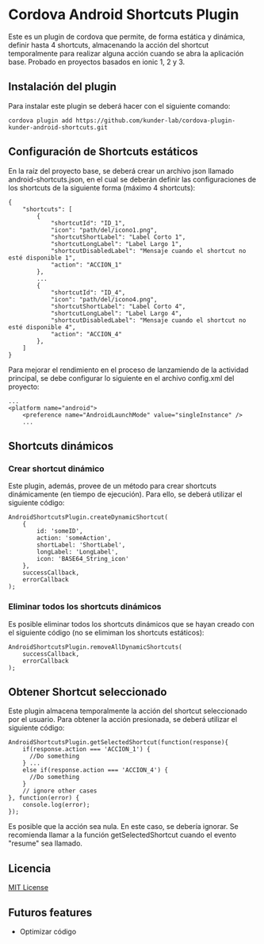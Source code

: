 # Cordova Android Shortcuts Plugin

Este es un plugin de cordova que permite, de forma estática y dinámica, definir hasta 4 shortcuts, almacenando la acción del shortcut temporalmente para realizar alguna acción cuando se abra la aplicación base. Probado en proyectos basados en ionic 1, 2 y 3.

## Instalación del plugin

Para instalar este plugin se deberá hacer con el siguiente comando:

````
cordova plugin add https://github.com/kunder-lab/cordova-plugin-kunder-android-shortcuts.git
````

## Configuración de Shortcuts estáticos

En la raíz del proyecto base, se deberá crear un archivo json llamado android-shortcuts.json, en el cual se deberán definir las configuraciones de los shortcuts de la siguiente forma (máximo 4 shortcuts):

````
{
    "shortcuts": [
        {
            "shortcutId": "ID_1",
            "icon": "path/del/icono1.png",
            "shortcutShortLabel": "Label Corto 1",
            "shortcutLongLabel": "Label Largo 1",
            "shortcutDisabledLabel": "Mensaje cuando el shortcut no esté disponible 1",
            "action": "ACCION_1"
        },
        ...
        {
            "shortcutId": "ID_4",
            "icon": "path/del/icono4.png",
            "shortcutShortLabel": "Label Corto 4",
            "shortcutLongLabel": "Label Largo 4",
            "shortcutDisabledLabel": "Mensaje cuando el shortcut no esté disponible 4",
            "action": "ACCION_4"
        },
    ]
}
````

Para mejorar el rendimiento en el proceso de lanzamiendo de la actividad principal, se debe configurar lo siguiente en el archivo config.xml del proyecto:
````
...
<platform name="android">
    <preference name="AndroidLaunchMode" value="singleInstance" />
    ...
````
## Shortcuts dinámicos

### Crear shortcut dinámico

Este plugin, además, provee de un método para crear shortcuts dinámicamente (en tiempo de ejecución). Para ello, se deberá utilizar el siguiente código:

````
AndroidShortcutsPlugin.createDynamicShortcut(
    {
        id: 'someID',
        action: 'someAction',
        shortLabel: 'ShortLabel',
        longLabel: 'LongLabel',
        icon: 'BASE64_String_icon'
    },
    successCallback,
    errorCallback
);
````

### Eliminar todos los shortcuts dinámicos

Es posible eliminar todos los shortcuts dinámicos que se hayan creado con el siguiente código (no se elimiman los shortcuts estáticos):

````
AndroidShortcutsPlugin.removeAllDynamicShortcuts(
    successCallback,
    errorCallback
);
````

## Obtener Shortcut seleccionado

Este plugin almacena temporalmente la acción del shortcut seleccionado por el usuario. Para obtener la acción presionada, se deberá utilizar el siguiente código:

````
AndroidShortcutsPlugin.getSelectedShortcut(function(response){
    if(response.action === 'ACCION_1') {
      //Do something
    } ...
    else if(response.action === 'ACCION_4') {
      //Do something
    }
    // ignore other cases
}, function(error) {
    console.log(error);
});
````

Es posible que la acción sea nula. En este caso, se debería ignorar.
Se recomienda llamar a la función getSelectedShortcut cuando el evento "resume" sea llamado.

## Licencia
[MIT License](https://github.com/kunder-lab/cordova-plugin-kunder-android-shortcuts/blob/master/LICENSE)

## Futuros features
- Optimizar código